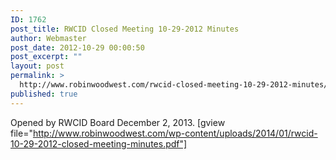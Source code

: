 ```yaml
---
ID: 1762
post_title: RWCID Closed Meeting 10-29-2012 Minutes
author: Webmaster
post_date: 2012-10-29 00:00:50
post_excerpt: ""
layout: post
permalink: >
  http://www.robinwoodwest.com/rwcid-closed-meeting-10-29-2012-minutes/
published: true
---
```

Opened by RWCID Board December 2, 2013.
[gview file="http://www.robinwoodwest.com/wp-content/uploads/2014/01/rwcid-10-29-2012-closed-meeting-minutes.pdf"]